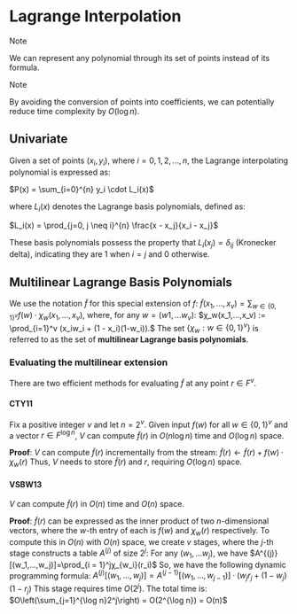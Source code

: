 # Lagrange Interpolation

> [!NOTE]
> We can represent any polynomial through its set of points instead of its formula.
>

> [!NOTE]
> By avoiding the conversion of points into coefficients, we can potentially reduce time complexity by $O(\log n)$.

## Univariate

Given a set of points $(x_i, y_i)$, where $i = 0, 1, 2, \ldots, n$, the Lagrange interpolating polynomial is expressed
as:

$P(x) = \sum_{i=0}^{n} y_i \cdot L_i(x)$

where $L_i(x)$ denotes the Lagrange basis polynomials, defined as:

$L_i(x) = \prod_{j=0, j \neq i}^{n} \frac{x - x_j}{x_i - x_j}$

These basis polynomials possess the property that $L_i(x_j) = \delta_{ij}$ (Kronecker delta), indicating they are 1 when
$i = j$ and 0 otherwise.

## Multilinear Lagrange Basis Polynomials

We use the notation $\tilde{f}$ for this special extension of $f$:
$\tilde{f}(x_1, ..., x_v) = \sum_{w\in \{0,1\}^v} f(w)· χ_w(x_1, ..., x_v),$
where, for any $w = (w1,...w_v)$:
$χ_w(x_1,...,x_v) := \prod_{i=1}^v (x_iw_i + (1 - x_i)(1-w_i)).$
The set $\{χ_w: w \in \{0, 1\}^v\}$ is referred to as the set of **multilinear Lagrange basis polynomials**.

### Evaluating the multilinear extension

There are two efficient methods for evaluating $\tilde f$ at any point $r \in F^v$.

#### CTY11

Fix a positive integer $v$ and let $n = 2^v$. Given input $f(w)$ for all $w \in \{0,
1\}^v$ and a vector $r \in F^{\log n}$, $V$ can compute $\tilde f(r)$ in $O(n \log n)$ time and $O(\log n)$ space.

**Proof**:
$V$ can compute $\tilde f(r)$ incrementally from the stream: $\tilde f(r) ← \tilde f(r) + f(w) · χ_w(r)$
Thus, $V$ needs to store $\tilde f(r)$ and $r$, requiring $O(\log n)$ space.

#### VSBW13

$V$ can compute $\tilde f(r)$ in $O(n)$ time and $O(n)$ space.

**Proof**:
$\tilde f(r)$ can be expressed as the inner product of two $n$-dimensional vectors, where the $w$-th entry of each is
$f(w)$
and $χ_w(r)$ respectively. To compute this in $O(n)$ with $O(n)$ space, we create $v$ stages, where the $j$-th stage
constructs a table $A^{(j)}$ of size $2^j$:
For any $(w_1,...w_j)$, we have $A^{(j)}[(w_1,...,w_j)]=\prod_{i = 1}^jχ_{w_i}(r_i)$
So, we have the following dynamic programming formula: $A^{(j)}[(w_1,...,w_j)]=A^{(j - 1)} [(w_1,...,w_{j - 1})]·(
w_jr_j + (1 - w_j)(1-r_j)$
This stage requires time $O(2^j)$. The total time is: $O\left(\sum_{j=1}^{\log n}2^j\right) = O(2^{\log n}) = O(n)$
